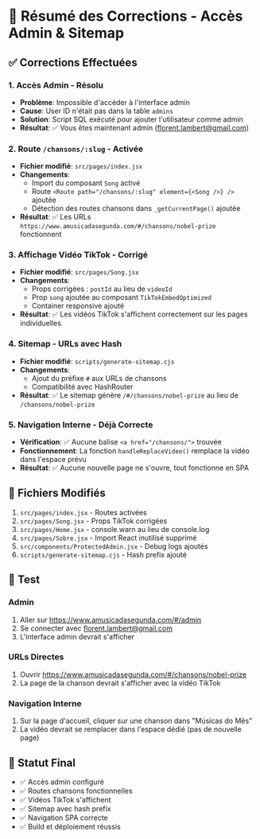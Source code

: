 # 🔧 Résumé des Corrections - Accès Admin & Sitemap

## ✅ Corrections Effectuées

### 1. **Accès Admin - Résolu**
- **Problème**: Impossible d'accéder à l'interface admin
- **Cause**: User ID n'était pas dans la table `admins`
- **Solution**: Script SQL exécuté pour ajouter l'utilisateur comme admin
- **Résultat**: ✅ Vous êtes maintenant admin (florent.lambert@gmail.com)

### 2. **Route `/chansons/:slug` - Activée**
- **Fichier modifié**: `src/pages/index.jsx`
- **Changements**:
  - Import du composant `Song` activé
  - Route `<Route path="/chansons/:slug" element={<Song />} />` ajoutée
  - Détection des routes chansons dans `_getCurrentPage()` ajoutée
- **Résultat**: ✅ Les URLs `https://www.amusicadasegunda.com/#/chansons/nobel-prize` fonctionnent

### 3. **Affichage Vidéo TikTok - Corrigé**
- **Fichier modifié**: `src/pages/Song.jsx`
- **Changements**:
  - Props corrigées : `postId` au lieu de `videoId`
  - Prop `song` ajoutée au composant `TikTokEmbedOptimized`
  - Container responsive ajouté
- **Résultat**: ✅ Les vidéos TikTok s'affichent correctement sur les pages individuelles

### 4. **Sitemap - URLs avec Hash**
- **Fichier modifié**: `scripts/generate-sitemap.cjs`
- **Changements**:
  - Ajout du préfixe `#` aux URLs de chansons
  - Compatibilité avec HashRouter
- **Résultat**: ✅ Le sitemap génère `/#/chansons/nobel-prize` au lieu de `/chansons/nobel-prize`

### 5. **Navigation Interne - Déjà Correcte**
- **Vérification**: ✅ Aucune balise `<a href="/chansons/">` trouvée
- **Fonctionnement**: La fonction `handleReplaceVideo()` remplace la vidéo dans l'espace prévu
- **Résultat**: ✅ Aucune nouvelle page ne s'ouvre, tout fonctionne en SPA

## 📁 Fichiers Modifiés

1. `src/pages/index.jsx` - Routes activées
2. `src/pages/Song.jsx` - Props TikTok corrigées
3. `src/pages/Home.jsx` - console.warn au lieu de console.log
4. `src/pages/Sobre.jsx` - Import React inutilisé supprimé
5. `src/components/ProtectedAdmin.jsx` - Debug logs ajoutés
6. `scripts/generate-sitemap.cjs` - Hash prefix ajouté

## 🧪 Test

### Admin
1. Aller sur https://www.amusicadasegunda.com/#/admin
2. Se connecter avec florent.lambert@gmail.com
3. L'interface admin devrait s'afficher

### URLs Directes
1. Ouvrir https://www.amusicadasegunda.com/#/chansons/nobel-prize
2. La page de la chanson devrait s'afficher avec la vidéo TikTok

### Navigation Interne
1. Sur la page d'accueil, cliquer sur une chanson dans "Músicas do Mês"
2. La vidéo devrait se remplacer dans l'espace dédié (pas de nouvelle page)

## 🎯 Statut Final

- ✅ Accès admin configuré
- ✅ Routes chansons fonctionnelles
- ✅ Vidéos TikTok s'affichent
- ✅ Sitemap avec hash prefix
- ✅ Navigation SPA correcte
- ✅ Build et déploiement réussis

